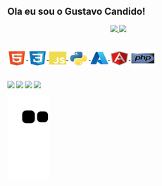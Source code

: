 ## Ola eu sou o Gustavo Candido!

<div align="center">
  <a href="https://github.com/GustaCandido">
  <img height="180em" src="https://github-readme-stats.vercel.app/api?username=GustaCandido&show_icons=true&theme=radical&include_all_commits=true&count_private=true"/>
  <img height="180em" src="https://github-readme-stats.vercel.app/api/top-langs/?username=GustaCandido&layout=compact&langs_count=7&theme=radical"/>
</div>
   <br>
  
  
<div style="display: inline_block"><br>
  <img align="center" alt="Rafa-HTML" height="33" width="43" src="https://raw.githubusercontent.com/devicons/devicon/master/icons/html5/html5-original.svg">
  <img align="center" alt="Rafa-CSS" height="33" width="43" src="https://raw.githubusercontent.com/devicons/devicon/master/icons/css3/css3-original.svg">
  <img align="center" alt="Rafa-Js" height="30" width="40" src="https://raw.githubusercontent.com/devicons/devicon/master/icons/javascript/javascript-plain.svg">
  <img align="center" alt="Rafa-Python" height="37" width="47" src="https://raw.githubusercontent.com/devicons/devicon/master/icons/python/python-original.svg">
  <img align="center" alt="Rafa-Azure" height="30" width="40" src="https://github.com/devicons/devicon/blob/master/icons/azure/azure-original.svg">
  <img align="center" alt="Rafa-Angular" height="33" width="43" src="https://github.com/devicons/devicon/blob/master/icons/angularjs/angularjs-original.svg">
  <img align="center" alt="Rafa-CSS" height="45" width="55" src="https://github.com/devicons/devicon/blob/2ae2a900d2f041da66e950e4d48052658d850630/icons/php/php-original.svg">
</div>
  
  ##
  
<div> 
 
  <a href="https://instagram.com/guuhsc_" target="_blank"><img src="https://img.shields.io/badge/-Instagram-%23E4405F?style=for-the-badge&logo=instagram&logoColor=white" target="_blank"></a>
 <a href="https://discord.gg/sYDpkgnc" target="_blank"><img src="https://img.shields.io/badge/Discord-7289DA?style=for-the-badge&logo=discord&logoColor=white" target="_blank"></a> 
  <a href = "mailto:gustavoscandido12@gmail.com"><img src="https://img.shields.io/badge/-Gmail-%23333?style=for-the-badge&logo=gmail&logoColor=white" target="_blank"></a>
  <a href="https://www.linkedin.com/in/gusta-candido" target="_blank"><img src="https://img.shields.io/badge/-LinkedIn-%230077B5?style=for-the-badge&logo=linkedin&logoColor=white" target="_blank"></a> 
  
 
  ![Snake animation](https://github.com/rafaballerini/rafaballerini/blob/output/github-contribution-grid-snake.svg)
 
</div>
